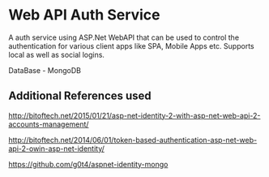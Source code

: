 Web API Auth Service
=======================

A auth service using ASP.Net WebAPI that can be used to control the authentication for various client apps like SPA, Mobile Apps etc. Supports local as well as social logins.

DataBase - MongoDB

## Additional References used

http://bitoftech.net/2015/01/21/asp-net-identity-2-with-asp-net-web-api-2-accounts-management/

http://bitoftech.net/2014/06/01/token-based-authentication-asp-net-web-api-2-owin-asp-net-identity/

https://github.com/g0t4/aspnet-identity-mongo
